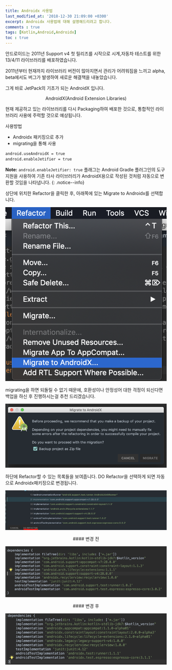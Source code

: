 ```yaml
---
title: Androidx 사용법
last_modified_at: '2018-12-30 21:09:00 +0300'
excerpt: Androidx 사용법에 대해 설명해드리려고 합니다.
comments : true
tags: [Kotlin,Android,Androidx]
toc : true
---
```


안드로이드는 2011년 Support v4 첫 릴리즈를 시작으로 시계,자동차 테스트를 위한 13/4/11 라이브러리를 배포하였습니다.

2011년부터 현재까지 라이브러리 버전이 많아지면서 관리가 어려워짐을 느끼고 alpha, beta에서도 버그가 발생하여 새로운 해결책을 내놓았습니다.

그게 바로 JetPack의 기초가 되는 AndroidX 입니다.

<center>AndroidX(Android Extension Libraries)</center>

현재 제공하고 있는 라이브러리를 다시 Packaging하여 배포한 것으로, 통합적인 라이브러리 사용에 주력할 것으로 예상됩니다.

사용방법
- Androidx 패키징으로 추가
- migrating을 통해 사용


```xml
android.useAndroidX = true
android.enableJetifier = true
```

**Note:** `android.enableJetifier: true` 플래그는 Android Gradle 플러그인의 도구 지원을 사용하여 기존 타사 라이브러리가 AndroidX용으로 작성된 것처럼 자동으로 변환할 것임을 나타냅니다.
{: .notice--info}

상단에 위치한 Refactor을 클릭한 후, 아래쪽에 있는 Migrate to Androidx를 선택합니다.

![](/assets/images/2018/12/androidx/1.png)

migrating을 하면 되돌릴 수 없기 때문에, 호환성이나 안정성어 대한 걱정이 되신다면 백업을 하신 후 진행하시는걸 추천 드리겠습니다.

![](/assets/images/2018/12/androidx/2.png)

하단에 Refactor할 수 있는 목록들을 보여줍니다.
DO Refactor을 선택하게 되면 자동으로 Androidx패키징으로 변경됩니다.

![](/assets/images/2018/12/androidx/3.jpeg)

<center>#### 변경 전</center>

![변경전](/assets/images/2018/12/androidx/4.png)

<center>#### 변경 후</center>

![](/assets/images/2018/12/androidx/5.png)
